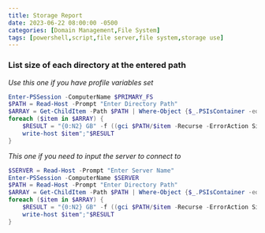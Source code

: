 ```yaml
---
title: Storage Report
date: 2023-06-22 08:00:00 -0500
categories: [Domain Management,File System]
tags: [powershell,script,file server,file system,storage use]
---
```


### List size of each directory at the entered path
*Use this one if you have profile variables set*
```powershell
Enter-PSSession -ComputerName $PRIMARY_FS
$PATH = Read-Host -Prompt "Enter Directory Path"
$ARRAY = Get-ChildItem -Path $PATH | Where-Object {$_.PSIsContainer -eq $true}
foreach ($item in $ARRAY) {
    $RESULT = "{0:N2} GB" -f ((gci $PATH/$item -Recurse -ErrorAction SilentlyContinue | measure Length -s).sum /1Gb)
    write-host $item";"$RESULT
}

```
*This one if you need to input the server to connect to*
```powershell
$SERVER = Read-Host -Prompt "Enter Server Name"
Enter-PSSession -ComputerName $SERVER
$PATH = Read-Host -Prompt "Enter Directory Path"
$ARRAY = Get-ChildItem -Path $PATH | Where-Object {$_.PSIsContainer -eq $true}
foreach ($item in $ARRAY) {
    $RESULT = "{0:N2} GB" -f ((gci $PATH/$item -Recurse -ErrorAction SilentlyContinue | measure Length -s).sum /1Gb)
    write-host $item";"$RESULT
}

```
